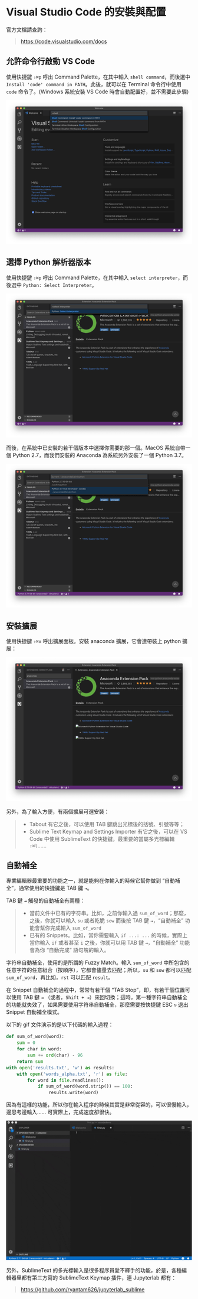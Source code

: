 
# Visual Studio Code 的安裝與配置

官方文檔請查詢：

> https://code.visualstudio.com/docs

## 允許命令行啟動 VS Code

使用快捷鍵 `⇧⌘p` 呼出 Command Palette，在其中輸入 `shell command`，而後選中 `Install 'code' command in PATH`。此後，就可以在 Terminal 命令行中使用 `code` 命令了。(Windows 系統安裝 VS Code 時會自動配置好，並不需要此步驟)

![](../images/vscode-shell.png)

## 選擇 Python 解析器版本

使用快捷鍵 `⇧⌘p` 呼出 Command Palette，在其中輸入 `select interpreter`，而後選中 `Python: Select Interpreter`。

![](../images/vscode-select-python-version1.png)

而後，在系統中已安裝的若干個版本中選擇你需要的那一個。MacOS 系統自帶一個 Python 2.7，而我們安裝的 Anaconda 為系統另外安裝了一個 Python 3.7。

![](../images/vscode-select-python-version2.png)

## 安裝擴展

使用快捷鍵 `⇧⌘x` 呼出擴展面板。安裝 anaconda 擴展，它會連帶裝上 python 擴展：

![](../images/vscode-extensions.png)

另外，為了輸入方便，有兩個擴展可選安裝：

> * Tabout 有它之後，可以使用 TAB 鍵跳出光標後的括號、引號等等；
> * Sublime Text Keymap and Settings Importer 有它之後，可以在 VS Code 中使用 SublimeText 的快捷鍵，最重要的當屬多光標編輯 `⇧⌘l`……

## 自動補全

專業編輯器最重要的功能之一，就是能夠在你輸入的時候它幫你做到 “自動補全”，通常使用的快捷鍵是 TAB 鍵 `⇥`。

TAB 鍵 `⇥` 觸發的自動補全有兩種：

> * 當前文件中已有的字符串。比如，之前你輸入過 `sum_of_word`；那麼，之後，你就可以輸入 `su` 或者乾脆 `sow` 而後按 TAB 鍵 `⇥`，“自動補全” 功能會幫你完成輸入 `sum_of_word`
> * 已有的 Snippets。比如，當你需要輸入 `if ...: ...` 的時候，實際上當你輸入 `if` 或者甚至 `i` 之後，你就可以用 TAB 鍵 `⇥`，“自動補全” 功能會為你 “自動完成” 語句塊的輸入。

字符串自動補全，使用的是所謂的 Fuzzy Match。輸入 `sum_of_word` 中所包含的任意字符的任意組合（按順序），它都會儘量去匹配；所以，`su` 和 `sow` 都可以匹配 `sum_of_word`，再比如，`rst` 可以匹配 `result`。


在 Snippet 自動補全的過程中，常常有若干個 “TAB Stop”，即，有若干個位置可以使用 TAB 鍵 `⇥` （或者，`Shift + ⇥`）來回切換；這時，第一種字符串自動補全的功能就失效了，如果需要使用字符串自動補全，那麼需要按快捷鍵 ESC `⎋` 退出 Snippet 自動補全模式。

以下的 gif 文件演示的是以下代碼的輸入過程：
```python
def sum_of_word(word):
    sum = 0
    for char in word:
        sum += ord(char) - 96
    return sum
with open('results.txt', 'w') as results:
    with open('words_alpha.txt', 'r') as file:
        for word in file.readlines():
            if sum_of_word(word.strip()) == 100:
                results.write(word)
```
因為有這樣的功能，所以你在輸入程序的時候其實是非常從容的，可以很慢輸入，邊思考邊輸入…… 可實際上，完成速度卻很快。

![](../images/vscodedemo.gif)

另外，SublimeText 的多光標輸入是很多程序員愛不釋手的功能，於是，各種編輯器里都有第三方寫的 SublimeText Keymap 插件，連 Jupyterlab 都有：

> https://github.com/ryantam626/jupyterlab_sublime
